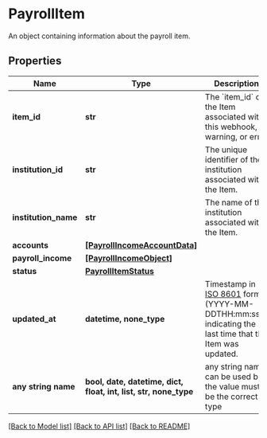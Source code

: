 # PayrollItem

An object containing information about the payroll item.

## Properties
Name | Type | Description | Notes
------------ | ------------- | ------------- | -------------
**item_id** | **str** | The &#x60;item_id&#x60; of the Item associated with this webhook, warning, or error | 
**institution_id** | **str** | The unique identifier of the institution associated with the Item. | 
**institution_name** | **str** | The name of the institution associated with the Item. | 
**accounts** | [**[PayrollIncomeAccountData]**](PayrollIncomeAccountData.md) |  | 
**payroll_income** | [**[PayrollIncomeObject]**](PayrollIncomeObject.md) |  | 
**status** | [**PayrollItemStatus**](PayrollItemStatus.md) |  | 
**updated_at** | **datetime, none_type** | Timestamp in [ISO 8601](https://wikipedia.org/wiki/ISO_8601) format (YYYY-MM-DDTHH:mm:ssZ) indicating the last time that the Item was updated. | 
**any string name** | **bool, date, datetime, dict, float, int, list, str, none_type** | any string name can be used but the value must be the correct type | [optional]

[[Back to Model list]](../README.md#documentation-for-models) [[Back to API list]](../README.md#documentation-for-api-endpoints) [[Back to README]](../README.md)


